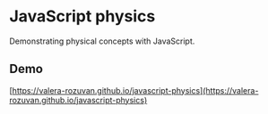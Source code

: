 # JavaScript physics

Demonstrating physical concepts with JavaScript.

## Demo

[https://valera-rozuvan.github.io/javascript-physics](https://valera-rozuvan.github.io/javascript-physics)
